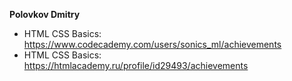 **Polovkov Dmitry** 
* HTML CSS Basics: https://www.codecademy.com/users/sonics_ml/achievements
* HTML CSS Basics: https://htmlacademy.ru/profile/id29493/achievements